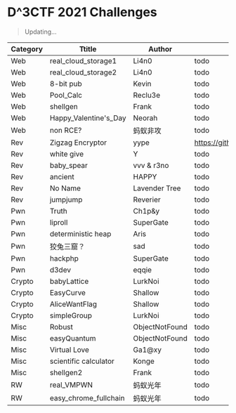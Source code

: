# D^3CTF 2021 Challenges

> Updating...

| Category | Ttitle                | Author         | URL                                        |
| -------- | --------------------- | -------------- | ------------------------------------------ |
| Web      | real_cloud_storage1   | Li4n0          | todo                                       |
| Web      | real_cloud_storage2   | Li4n0          | todo                                       |
| Web      | 8-bit pub             | Kevin          | todo                                       |
| Web      | Pool_Calc             | Reclu3e        | todo                                       |
| Web      | shellgen              | Frank          | todo                                       |
| Web      | Happy_Valentine's_Day | Neorah         | todo                                       |
| Web      | non RCE?              | 蚂蚁非攻       | todo                                       |
| Rev      | Zigzag Encryptor      | yype           | https://github.com/yype/ZigzagEncryptorPub |
| Rev      | white give            | Y              | todo                                       |
| Rev      | baby_spear            | vvv & r3no     | todo                                       |
| Rev      | ancient               | HAPPY          | todo                                       |
| Rev      | No Name               | Lavender Tree  | todo                                       |
| Rev      | jumpjump              | Reverier       | todo                                       |
| Pwn      | Truth                 | Ch1p&y         | todo                                       |
| Pwn      | liproll               | SuperGate      | todo                                       |
| Pwn      | deterministic heap    | Aris           | todo                                       |
| Pwn      | 狡兔三窟？            | sad            | todo                                       |
| Pwn      | hackphp               | SuperGate      | todo                                       |
| Pwn      | d3dev                 | eqqie          | todo                                       |
| Crypto   | babyLattice           | LurkNoi        | todo                                       |
| Crypto   | EasyCurve             | Shallow        | todo                                       |
| Crypto   | AliceWantFlag         | Shallow        | todo                                       |
| Crypto   | simpleGroup           | LurkNoi        | todo                                       |
| Misc     | Robust                | ObjectNotFound | todo                                       |
| Misc     | easyQuantum           | ObjectNotFound | todo                                       |
| Misc     | Virtual Love          | Ga1@xy         | todo                                       |
| Misc     | scientific calculator | Konge          | todo                                       |
| Misc     | shellgen2             | Frank          | todo                                       |
| RW       | real_VMPWN            | 蚂蚁光年       | todo                                       |
| RW       | easy_chrome_fullchain | 蚂蚁光年       | todo                                       |